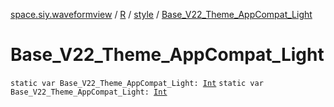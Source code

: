 [space.siy.waveformview](../../index.md) / [R](../index.md) / [style](index.md) / [Base_V22_Theme_AppCompat_Light](./-base_-v22_-theme_-app-compat_-light.md)

# Base_V22_Theme_AppCompat_Light

`static var Base_V22_Theme_AppCompat_Light: `[`Int`](https://kotlinlang.org/api/latest/jvm/stdlib/kotlin/-int/index.html)
`static var Base_V22_Theme_AppCompat_Light: `[`Int`](https://kotlinlang.org/api/latest/jvm/stdlib/kotlin/-int/index.html)